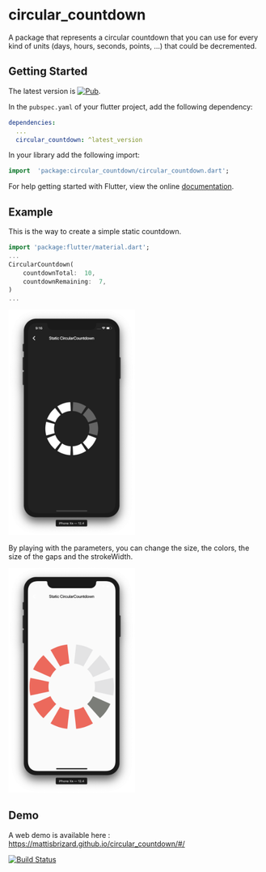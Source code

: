 # circular_countdown

A package that represents a circular countdown that you can use for every kind of units (days, hours, seconds, points, ...) that could be decremented.

## Getting Started

The latest version is [![Pub](https://img.shields.io/pub/v/circular_countdown.svg)](https://pub.dev/packages/circular_countdown).

In the `pubspec.yaml` of your flutter project, add the following dependency:

```yaml
dependencies:
  ...
  circular_countdown: ^latest_version
```

In your library add the following import:

```dart
import  'package:circular_countdown/circular_countdown.dart';
```

For help getting started with Flutter, view the online [documentation](https://flutter.io/).

## Example

This is the way to create a simple static countdown.

```dart
import 'package:flutter/material.dart';
...
CircularCountdown(
	countdownTotal:  10,
	countdownRemaining:  7,
)
...
```

<img width="250"  src="https://raw.githubusercontent.com/MattisBrizard/circular_countdown/master/doc/images/static.png">

By playing with the parameters, you can change the size, the colors, the size of the gaps and the strokeWidth.

<img width="250"  src="https://raw.githubusercontent.com/MattisBrizard/circular_countdown/master/doc/images/complex.png">

## Demo

A web demo is available here : https://mattisbrizard.github.io/circular_countdown/#/

[![Build Status](https://img.shields.io/github/workflow/status/MattisBrizard/circular_countdown/Deploy%20Flutter%20web)](https://github.com/MattisBrizard/circular_countdown/actions?query=workflow%3A%22Deploy+Flutter+web%22)
